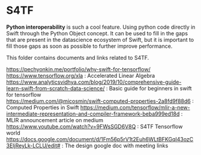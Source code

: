 # S4TF

__Python interoperability__ is such a cool feature. Using python code directly in Swift through the Python Object concept. It can be used to fill in the gaps that are present in the datascience ecosystem of Swift, but it is important to fill those gaps as soon as possible to further improve performance.

This folder contains documents and links related to S4TF. 

https://pechyonkin.me/portfolio/why-swift-for-tensorflow/  
https://www.tensorflow.org/xla : Accelerated Linear Algebra   
https://www.analyticsvidhya.com/blog/2019/10/comprehensive-guide-learn-swift-from-scratch-data-science/ : Basic guide for beginners in swift for tensorflow  
https://medium.com/@micosmin/swift-computed-properties-2a8fd9f88d6 : Computed Properties in Swift
https://medium.com/tensorflow/mlir-a-new-intermediate-representation-and-compiler-framework-beba999ed18d : MLIR announcement article on medium  
https://www.youtube.com/watch?v=9FWsSGD6V8Q : S4TF Tensorflow world  
https://docs.google.com/document/d/1Fm56p5rV1t2Euh6WLtBFKGqI43ozC3EIjReyLk-LCLU/edit# : The design google doc with meeting links

